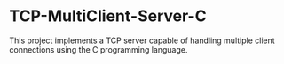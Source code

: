 # TCP-MultiClient-Server-C
This project implements a TCP server capable of handling multiple client connections using the C programming language.